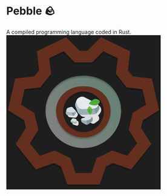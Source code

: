 # Pebble 🪨
A compiled programming language coded in Rust.
![](https://github.com/EtherD3v/EtherD3v/blob/main/Pebble.png)
